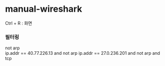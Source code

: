 # manual-wireshark


Ctrl + R : 화면 

### 필터링
not arp   
ip.addr == 40.77.226.13 and not arp
ip.addr == 27.0.236.201 and not arp and tcp
